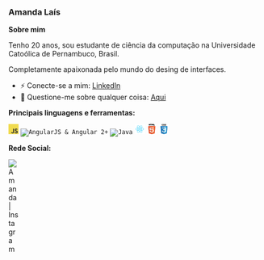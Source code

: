 ### Amanda Laís

**Sobre mim**

Tenho 20 anos, sou estudante de ciência da computação na Universidade Catoólica de Pernambuco, Brasil.

Completamente apaixonada pelo mundo do desing de interfaces.

-  ⚡  Conecte-se a mim: [LinkedIn](https://www.linkedin.com/in/amanda-laís-757ba9209/) 
-  💬  Questione-me sobre qualquer coisa: [Aqui](https://github.com/amndalsr/amndalsr/issues) 

**Principais linguagens e ferramentas:** 

<code><img title="JS" height="20" 
src="https://raw.githubusercontent.com/voodootikigod/logo.js/master/js.png" alt="JavaScript" ></code> <code><img title="VueJs" height="20" 
title="AngularJS & Angular 2+" height="20" 
src="https://angular.io/assets/images/logos/angular/angular.svg" alt="AngularJS & Angular 2+"></code> <code><img title="Java" height="20" 
src="https://cdn.iconscout.com/icon/free/png-512/java-43-569305.png" alt="Java" ></code> <code><img title="React" height="20"
src="https://raw.githubusercontent.com/github/explore/80688e429a7d4ef2fca1e82350fe8e3517d3494d/topics/react/react.png" alt="React" ></code> 
<code><img title="HTML" height="20"
src="https://raw.githubusercontent.com/github/explore/80688e429a7d4ef2fca1e82350fe8e3517d3494d/topics/html/html.png" alt="HTML" ></code>
<code><img title="CSS" height="20"
src="https://raw.githubusercontent.com/github/explore/80688e429a7d4ef2fca1e82350fe8e3517d3494d/topics/css/css.png" alt="CSS" ></code>


**Rede Social:**

<a href="https://www.instagram.com/amndalsr/"> <img align="left" alt="Amanda | Instagram" width="20px" src="https://upload.wikimedia.org/wikipedia/commons/thumb/a/a5/Instagram_icon.png/768px-Instagram_icon.png" /> </a> 
